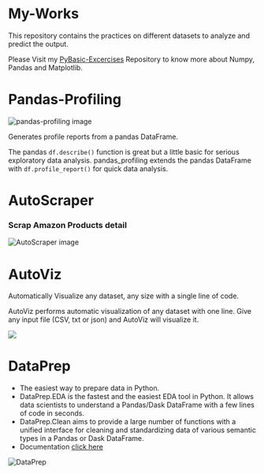 # My-Works
This repository contains the practices on different datasets to analyze and predict the output. 

Please Visit my [PyBasic-Excercises](https://github.com/krishn-kant-raj/PyBasic-Excercises) Repository to know more about Numpy, Pandas and Matplotlib.

# Pandas-Profiling
<img title="Pandas-profiling" alt="pandas-profiling image" src="https://camo.githubusercontent.com/8a45c0936d6113b12b7b32942f448270eda8f714665ba8629f36c291f0ccd5fd/68747470733a2f2f70616e6461732d70726f66696c696e672e6769746875622e696f2f70616e6461732d70726f66696c696e672f646f63732f6173736574732f6c6f676f5f6865616465722e706e67">

Generates profile reports from a pandas DataFrame.

The pandas `df.describe()` function is great but a little basic for serious exploratory data analysis. pandas_profiling extends the pandas DataFrame with `df.profile_report()` for quick data analysis.

# AutoScraper
### Scrap Amazon Products detail
<img title="AutoScraper" alt="AutoScraper image" src="https://warehouse-camo.ingress.cmh1.psfhosted.org/a6c8068e7edb22551fc5e3a2459f456a0dc04ddd/68747470733a2f2f757365722d696d616765732e67697468756275736572636f6e74656e742e636f6d2f31373838313631322f39313936383038332d35656539323038302d656432392d313165612d383265632d6439396563383533363761352e706e67">

# AutoViz

Automatically Visualize any dataset, any size with a single line of code.

AutoViz performs automatic visualization of any dataset with one line. Give any input file (CSV, txt or json) and AutoViz will visualize it.

<img src="https://github.com/AutoViML/AutoViz/raw/master/logo.png">

# DataPrep
- The easiest way to prepare data in Python.
- DataPrep.EDA is the fastest and the easiest EDA tool in Python. It allows data scientists to understand a Pandas/Dask DataFrame with a few lines of code in seconds.
- DataPrep.Clean aims to provide a large number of functions with a unified interface for cleaning and standardizing data of various semantic types in a Pandas or Dask DataFrame.
- Documentation [click here](https://docs.dataprep.ai/index.html)
<img alt="DataPrep" src="https://warehouse-camo.ingress.cmh1.psfhosted.org/0fabcfe7686849b102fbe784f9e6313ec2543ce0/68747470733a2f2f6769746875622e636f6d2f7366752d64622f64617461707265702f7261772f646576656c6f702f6173736574732f6c6f676f2e706e67">
